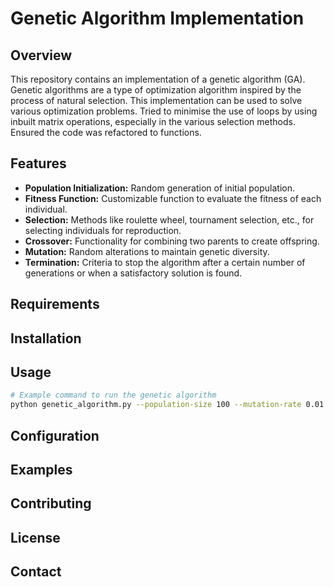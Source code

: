 
# Genetic Algorithm Implementation

## Overview
This repository contains an implementation of a genetic algorithm (GA). Genetic algorithms are a type of optimization algorithm inspired by the process of natural selection. This implementation can be used to solve various optimization problems. Tried to minimise the use of loops by using inbuilt matrix operations, especially in the various selection methods.
Ensured the code was refactored to functions. 

## Features
- **Population Initialization:** Random generation of initial population.
- **Fitness Function:** Customizable function to evaluate the fitness of each individual.
- **Selection:** Methods like roulette wheel, tournament selection, etc., for selecting individuals for reproduction.
- **Crossover:** Functionality for combining two parents to create offspring.
- **Mutation:** Random alterations to maintain genetic diversity.
- **Termination:** Criteria to stop the algorithm after a certain number of generations or when a satisfactory solution is found.

## Requirements


## Installation


## Usage


```bash
# Example command to run the genetic algorithm
python genetic_algorithm.py --population-size 100 --mutation-rate 0.01
```

## Configuration


## Examples


## Contributing


## License


## Contact


